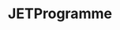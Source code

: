 ---
title: JETProgramme
crosslinks:
- japancirclejerk
- japanlife
- japan
- teachinginjapan
- JapanTravel
- LearnJapanese
- lineapp
- churning
---